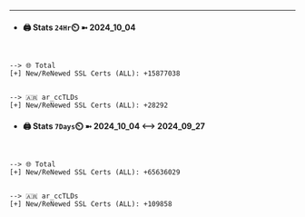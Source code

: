 

---
- #### 🖨️ **Stats** `24Hr`⏲️ ➼ 2024_10_04
```console


--> 🌐 Total
[+] New/ReNewed SSL Certs (ALL): +15877038


--> 🇦🇷 ar_ccTLDs
[+] New/ReNewed SSL Certs (ALL): +28292

```

- #### 🖨️ **Stats** `7Days`⏲️ ➼ 2024_10_04 <--> 2024_09_27
```console


--> 🌐 Total
[+] New/ReNewed SSL Certs (ALL): +65636029


--> 🇦🇷 ar_ccTLDs
[+] New/ReNewed SSL Certs (ALL): +109858

```

